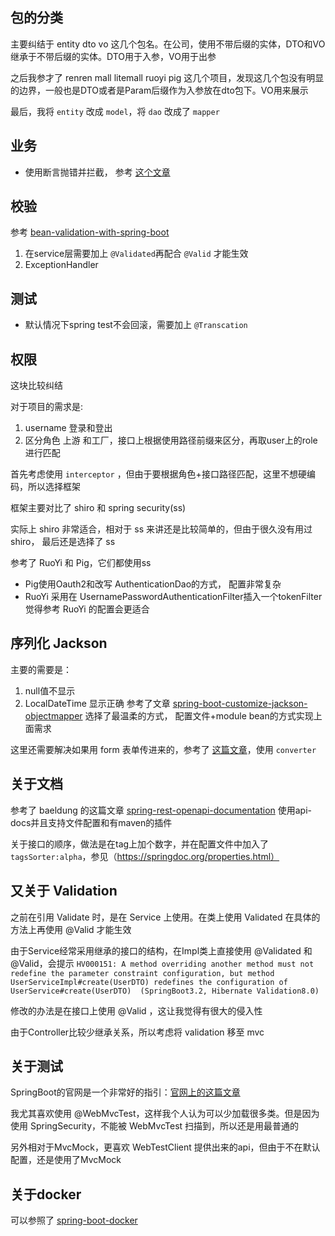## 包的分类
主要纠结于 entity dto vo 这几个包名。在公司，使用不带后缀的实体，DTO和VO继承于不带后缀的实体。DTO用于入参，VO用于出参

之后我参才了 renren mall litemall ruoyi pig 这几个项目，发现这几个包没有明显的边界，一般也是DTO或者是Param后缀作为入参放在dto包下。VO用来展示

最后，我将 `entity` 改成 `model`，将 `dao` 改成了 `mapper`

## 业务
- 使用断言抛错并拦截， 参考 [这个文章](https://cloud.tencent.com/developer/article/1947228)

## 校验
参考 [bean-validation-with-spring-boot](https://reflectoring.io/bean-validation-with-spring-boot/)
1. 在service层需要加上 `@Validated`再配合 `@Valid` 才能生效
2. ExceptionHandler

## 测试
- 默认情况下spring test不会回滚，需要加上 `@Transcation`

## 权限
这块比较纠结

对于项目的需求是:
1. username 登录和登出
2. 区分角色 上游 和工厂，接口上根据使用路径前缀来区分，再取user上的role进行匹配

首先考虑使用 `interceptor` ，但由于要根据角色+接口路径匹配，这里不想硬编码，所以选择框架 

框架主要对比了 shiro 和 spring security(ss)

实际上 shiro 非常适合，相对于 ss 来讲还是比较简单的，但由于很久没有用过 shiro， 最后还是选择了 ss

参考了 RuoYi 和 Pig，它们都使用ss 
- Pig使用Oauth2和改写 AuthenticationDao的方式， 配置非常复杂 
- RuoYi 采用在 UsernamePasswordAuthenticationFilter插入一个tokenFilter
觉得参考 RuoYi 的配置会更适合

## 序列化 Jackson
主要的需要是：
1. null值不显示
2. LocalDateTime 显示正确
参考了文章 [spring-boot-customize-jackson-objectmapper](https://www.baeldung.com/spring-boot-customize-jackson-objectmapper) 选择了最温柔的方式， 配置文件+module bean的方式实现上面需求

这里还需要解决如果用 form 表单传进来的，参考了 [这篇文章](https://blog.51cto.com/u_11966318/5374164)，使用 `converter`


## 关于文档
参考了 baeldung 的这篇文章 [spring-rest-openapi-documentation](https://www.baeldung.com/spring-rest-openapi-documentation)
使用api-docs并且支持文件配置和有maven的插件

关于接口的顺序，做法是在tag上加个数字，并在配置文件中加入了 `tagsSorter:alpha`，参见（https://springdoc.org/properties.html）

## 又关于 Validation
之前在引用 Validate 时，是在 Service 上使用。在类上使用 Validated 在具体的方法上再使用 @Valid 才能生效

由于Service经常采用继承的接口的结构，在Impl类上直接使用 @Validated 和 @Valid，会提示 `HV000151: A method overriding another method must not redefine the parameter constraint configuration, but method UserServiceImpl#create(UserDTO) redefines the configuration of UserService#create(UserDTO)  (SpringBoot3.2, Hibernate Validation8.0)`

修改的办法是在接口上使用 @Valid ，这让我觉得有很大的侵入性

由于Controller比较少继承关系，所以考虑将 validation 移至 mvc

## 关于测试
SpringBoot的官网是一个非常好的指引：[官网上的这篇文章](https://docs.spring.io/spring-boot/docs/current/reference/html/features.html#features.testing.spring-boot-applications)

我尤其喜欢使用 @WebMvcTest，这样我个人认为可以少加载很多类。但是因为使用 SpringSecurity，不能被 WebMvcTest 扫描到，所以还是用最普通的

另外相对于MvcMock，更喜欢 WebTestClient 提供出来的api，但由于不在默认配置，还是使用了MvcMock 



## 关于docker
可以参照了 [spring-boot-docker](https://spring.io/guides/topicals/spring-boot-docker/)
